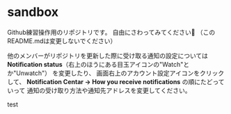 sandbox
=======

Github練習操作用のリポジトリです。
自由にさわってみてください:rabbit:
（このREADME.mdは変更しないでください）

他のメンバーがリポジトリを更新した際に受け取る通知の設定については
**Notification status**（右上のほうにある目玉アイコンの"Watch"とか"Unwatch"） を変更したり、
画面右上のアカウント設定アイコンをクリックして、
**Notification Centar -> How you receive notifications**
の順にたどっていって 通知の受け取り方法や通知先アドレスを変更してください。

test
